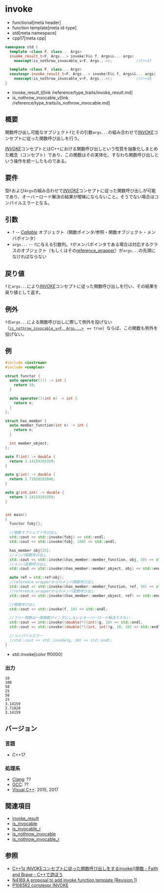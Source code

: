 # invoke
* functional[meta header]
* function template[meta id-type]
* std[meta namespace]
* cpp17[meta cpp]

```cpp
namespace std {
  template <class F, class... Args>
  invoke_result_t<F, Args...> invoke(F&& f, Args&&... args)
    noexcept(is_nothrow_invocable_v<F, Args...>);           //C++17

  template <class F, class... Args>
  constexpr invoke_result_t<F, Args...> invoke(F&& f, Args&&... args)
    noexcept(is_nothrow_invocable_v<F, Args...>);           //C++20
}
```
* invoke_result_t[link /reference/type_traits/invoke_result.md]
* is_nothrow_invocable_v[link /reference/type_traits/is_nothrow_invocable.md]

## 概要
関数呼び出し可能なオブジェクト`f`とその引数`args...`の組み合わせで[*INVOKE*](/reference/concepts/Invoke.md)コンセプトに従った関数呼び出しを行う。

[*INVOKE*](/reference/concepts/Invoke.md)コンセプトとはC++における関数呼び出しという性質を抽象化しまとめた概念（コンセプト）であり、この関数はその実体化、すなわち関数呼び出しという操作を統一したものである。

## 要件
型`F`および`Args`の組み合わせで[*INVOKE*](/reference/concepts/Invoke.md)コンセプトに従った関数呼び出しが可能であり、オーバーロード解決の結果が曖昧にならないこと。そうでない場合はコンパイルエラーとなる。

## 引数
- `f` -- [*Callable*](/reference/concepts/Callable.md) オブジェクト（関数ポインタ/参照・関数オブジェクト・メンバポインタ）
- `args...` -- `f`に与える引数列。`f`がメンバポインタである場合は対応するクラスのオブジェクト（もしくはその[reference_wrapper](reference_wrapper.md)）が`args...`の先頭になければならない

## 戻り値
`f`と`args...`により[*INVOKE*](/reference/concepts/Invoke.md)コンセプトに従った関数呼び出しを行い、その結果を戻り値として返す。

## 例外
`f`の`args...`による関数呼び出しに際して例外を投げない（[`is_nothrow_invocable_v<F, Args...>`](/reference/type_traits/is_nothrow_invocable.md) ` == true`）ならば、この関数も例外を投げない。

## 例

```cpp example
#include <iostream>
#include <complex>

struct functor {
  auto operator()() -> int {
    return 10;
  }

  auto operator()(int n) -> int {
    return n;
  }
};

struct has_member {
  auto member_function(int n) -> int {
    return n;
  }

  int member_object;
};

auto f(int) -> double {
  return 3.14159265359;
}

auto g(int) -> double {
  return 2.71828182846;
}

auto g(int,int) -> double {
  return 3.14159265359;
}


int main()
{
  functor fobj{};

  //関数オブジェクト呼び出し
  std::cout << std::invoke(fobj) << std::endl;
  std::cout << std::invoke(fobj, 100) << std::endl;

  has_member obj{25};
  //メンバ関数呼び出し
  std::cout << std::invoke(&has_member::member_function, obj, 50) << std::endl;
  //メンバ変数呼び出し
  std::cout << std::invoke(&has_member::member_object, obj) << std::endl;

  auto ref = std::ref(obj);
  //reference_wrapperからのメンバ関数呼び出し
  std::cout << std::invoke(&has_member::member_function, ref, 50) << std::endl;
  //reference_wrapperからのメンバ変数呼び出し
  std::cout << std::invoke(&has_member::member_object, ref) << std::endl;

  //関数呼び出し
  std::cout << std::invoke(f, 10) << std::endl;

  //フリー関数は一度関数ポインタにしないとオーバーロード解決できない
  std::cout << std::invoke((double(*)(int))g, 10) << std::endl;
  std::cout << std::invoke((double(*)(int, int))g, 10, 10) << std::endl;

  //コンパイルエラー
  //std::cout << std::invoke(g, 10) << std::endl;
}
```
* std::invoke[color ff0000]

### 出力
```
10
100
50
25
50
25
3.14159
2.71828
3.14159
```

## バージョン
### 言語
- C++17

### 処理系
- [Clang](/implementation.md#clang): ??
- [GCC](/implementation.md#gcc): ??
- [Visual C++](/implementation.md#visual_cpp): 2015, 2017


## 関連項目
- [invoke_result](/reference/type_traits/invoke_result.md)
- [is_invocable](/reference/type_traits/is_invocable.md)
- [is_invocable_r](/reference/type_traits/is_invocable_r.md)
- [is_nothrow_invocable](/reference/type_traits/is_nothrow_invocable.md)
- [is_nothrow_invocable_r](/reference/type_traits/is_nothrow_invocable_r.md)

## 参照
- [C++1z INVOKEコンセプトに従った関数呼び出しをするinvoke()関数 - Faith and Brave - C++で遊ぼう](https://faithandbrave.hateblo.jp/entry/2016/09/07/173344)
- [N4169 A proposal to add invoke function template (Revision 1)](http://www.open-std.org/jtc1/sc22/wg21/docs/papers/2014/n4169.html)
- [P1065R2 constexpr INVOKE](http://www.open-std.org/jtc1/sc22/wg21/docs/papers/2019/p1065r2.html)